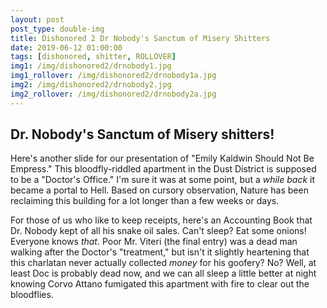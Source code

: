 ```yaml
---
layout: post
post_type: double-img
title: Dishonored 2 Dr Nobody's Sanctum of Misery Shitters
date: 2019-06-12 01:00:00
tags: [dishonored, shitter, ROLLOVER]
img1: /img/dishonored2/drnobody1.jpg
img1_rollover: /img/dishonored2/drnobody1a.jpg
img2: /img/dishonored2/drnobody2.jpg
img2_rollover: /img/dishonored2/drnobody2a.jpg
---
```

## Dr. Nobody's Sanctum of Misery shitters!

Here's another slide for our presentation of "Emily Kaldwin Should Not Be Empress." This bloodfly-riddled apartment in the Dust District is supposed to be a "Doctor's Office." I'm sure it was at some point, but a *while back* it became a portal to Hell. Based on cursory observation, Nature has been reclaiming this building for a lot longer than a few weeks or days.

For those of us who like to keep receipts, here's an Accounting Book that Dr. Nobody kept of all his snake oil sales. Can't sleep? Eat some onions! Everyone knows *that*. Poor Mr. Viteri (the final entry) was a dead man walking after the Doctor's "treatment," but isn't it slightly heartening that this charlatan never actually collected *money* for his goofery? No? Well, at least Doc is probably dead now, and we can all sleep a little better at night knowing Corvo Attano fumigated this apartment with fire to clear out the bloodflies.
